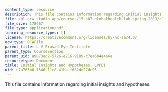 ```yaml
---
content_type: resource
description: This file contains information regarding initial insights and hypotheses.
file: /ol-ocw-studio-app/courses/15-s07-globalhealth-lab-spring-2013/c7a763b0754611c841baf682de27dc95_MIT15_S07S13_ini_in_hy_lvp.pdf
file_size: 178967
file_type: application/pdf
learning_resource_types: []
license: https://creativecommons.org/licenses/by-nc-sa/4.0/
ocw_type: OCWFile
parent_title: L V Prasad Eye Institute
parent_type: CourseSection
parent_uid: a9073ed2-5726-e216-9189-c7ea6b4e466e
resourcetype: Document
title: Initial Insights and Hypotheses, LVPEI
uid: c7a763b0-7546-11c8-41ba-f682de27dc95
---
```

This file contains information regarding initial insights and hypotheses.